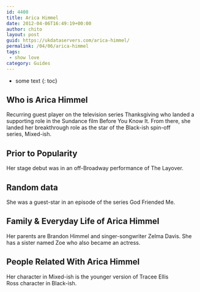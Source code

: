 ```yaml
---
id: 4408
title: Arica Himmel
date: 2012-04-06T16:49:19+00:00
author: chito
layout: post
guid: https://ukdataservers.com/arica-himmel/
permalink: /04/06/arica-himmel
tags:
 - show love
category: Guides
---
```


* some text
{: toc}
          
          
## Who is  Arica Himmel
                  
                  
                  
Recurring guest player on the television series Thanksgiving who landed a supporting role in the Sundance film Before You Know It. From there, she landed her breakthrough role as the star of the Black-ish spin-off series, Mixed-ish.
                  
                
                
                
## Prior to Popularity 
                  
                  
                  
Her stage debut was in an off-Broadway performance of The Layover.
                  
                
                
                
## Random data 
                  
                  
                  
She was a guest-star in an episode of the series God Friended Me.
                  
                
                
                
## Family & Everyday Life of Arica Himmel
                  
                  
                  
Her parents are Brandon Himmel and singer-songwriter Zelma Davis. She has a sister named Zoe who also became an actress.
                  
                
                
                
## People Related With  Arica Himmel
                  
                  
                  
Her character in Mixed-ish is the younger version of Tracee Ellis Ross character in Black-ish.
                  
                
              
            
          
          
          
    
    
  
